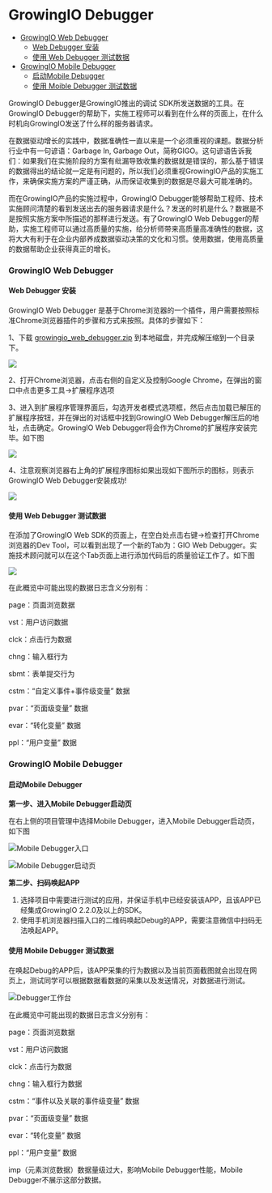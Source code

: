 # GrowingIO Debugger

* [GrowingIO Web Debugger](growingio-debugger.md#growingio-web-debugger)
  * [Web Debugger 安装](growingio-debugger.md#web-debugger-an-zhuang)
  * [使用 Web Debugger 测试数据](growingio-debugger.md#shi-yong-web-debugger-ce-shi-shu-ju)
* [GrowingIO Mobile Debugger](growingio-debugger.md#growingio-mobile-debugger)
  * [启动Mobile Debugger ](growingio-debugger.md#qi-dong-mobile-debugger)
  * [使用 Moible Debugger 测试数据](growingio-debugger.md#shi-yong-mobile-debugger-ce-shi-shu-ju)

GrowingIO Debugger是GrowingIO推出的调试 SDK所发送数据的工具。在GrowingIO Debugger的帮助下，实施工程师可以看到在什么样的页面上，在什么时机向GrowingIO发送了什么样的服务器请求。

在数据驱动增长的实践中，数据准确性一直以来是一个必须重视的课题。数据分析行业中有一句谚语：Garbage In, Garbage Out，简称GIGO。这句谚语告诉我们：如果我们在实施阶段的方案有纰漏导致收集的数据就是错误的，那么基于错误的数据得出的结论就一定是有问题的，所以我们必须重视GrowingIO产品的实施工作，来确保实施方案的严谨正确，从而保证收集到的数据是尽最大可能准确的。

而在GrowingIO产品的实施过程中，GrowingIO Debugger能够帮助工程师、技术实施顾问清楚的看到发送出去的服务器请求是什么？发送的时机是什么？数据是不是按照实施方案中所描述的那样进行发送。有了GrowingIO Web Debugger的帮助，实施工程师可以通过高质量的实施，给分析师带来高质量高准确性的数据，这将大大有利于在企业内部养成数据驱动决策的文化和习惯。使用数据，使用高质量的数据帮助企业获得真正的增长。

### GrowingIO Web Debugger

####  Web Debugger 安装

GrowingIO Web Debugger 是基于Chrome浏览器的一个插件，用户需要按照标准Chrome浏览器插件的步骤和方式来按照。具体的步骤如下：

1、下载 [growingio\_web\_debugger.zip](http://assets.growingio.com/growingio_web_debugger.zip) 到本地磁盘，并完成解压缩到一个目录下。

![](https://docs.growingio.com/.gitbook/assets/webdebuggerinstall2.png)

2、打开Chrome浏览器，点击右侧的自定义及控制Google Chrome，在弹出的窗口中点击更多工具-&gt;扩展程序选项

3、进入到扩展程序管理界面后，勾选开发者模式选项框，然后点击加载已解压的扩展程序按钮，并在弹出的对话框中找到GrowingIO Web Debugger解压后的地址，点击确定。GrowingIO Web Debugger将会作为Chrome的扩展程序安装完毕。如下图

![](https://docs.growingio.com/.gitbook/assets/webdebuggerinstall3.png)

4、注意观察浏览器右上角的扩展程序图标如果出现如下图所示的图标，则表示GrowingIO Web Debugger安装成功!

![](https://docs.growingio.com/.gitbook/assets/image%20%283%29.png)

#### 使用 Web Debugger 测试数据

在添加了GrowingIO Web SDK的页面上，在空白处点击右键-&gt;检查打开Chrome浏览器的Dev Tool，可以看到出现了一个新的Tab为：GIO Web Debugger。实施技术顾问就可以在这个Tab页面上进行添加代码后的质量验证工作了。如下图

![](https://docs.growingio.com/.gitbook/assets/webdebuggerinstall5.png)

在此概览中可能出现的数据日志含义分别有：

page：页面浏览数据

vst：用户访问数据

clck：点击行为数据

chng：输入框行为

sbmt：表单提交行为

cstm：“自定义事件+事件级变量” 数据

pvar：“页面级变量” 数据

evar：“转化变量” 数据

ppl：“用户变量” 数据

###  GrowingIO Mobile Debugger

#### 启动Mobile Debugger

**第一步、进入Mobile Debugger启动页**

在右上侧的项目管理中选择Mobile Debugger，进入Mobile Debugger启动页，如下图

![Mobile Debugger&#x5165;&#x53E3;](https://docs.growingio.com/.gitbook/assets/image%20%289%29.png)

![Mobile Debugger&#x542F;&#x52A8;&#x9875;](https://docs.growingio.com/.gitbook/assets/image%20%286%29.png)

**第二步、扫码唤起APP**

1. 选择项目中需要进行测试的应用，并保证手机中已经安装该APP，且该APP已经集成GrowingIO 2.2.0及以上的SDK。
2. 使用手机浏览器扫描入口的二维码唤起Debug的APP，需要注意微信中扫码无法唤起APP。

#### 使用 Mobile Debugger 测试数据

在唤起Debug的APP后，该APP采集的行为数据以及当前页面截图就会出现在网页上，测试同学可以根据数据看数据的采集以及发送情况，对数据进行测试。

![Debugger&#x5DE5;&#x4F5C;&#x53F0;](https://docs.growingio.com/.gitbook/assets/image%20%285%29.png)

在此概览中可能出现的数据日志含义分别有：

page：页面浏览数据

vst：用户访问数据

clck：点击行为数据

chng：输入框行为数据

cstm：“事件以及关联的事件级变量” 数据

pvar：“页面级变量” 数据

evar：“转化变量” 数据

ppl：“用户变量” 数据

imp（元素浏览数据）数据量级过大，影响Mobile Debugger性能，Mobile Debugger不展示这部分数据。

